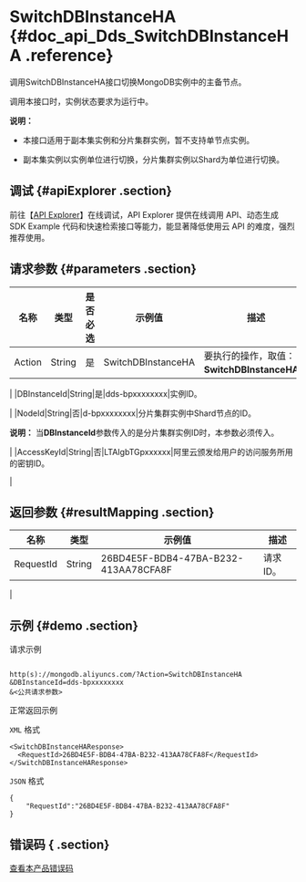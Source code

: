 # SwitchDBInstanceHA {#doc_api_Dds_SwitchDBInstanceHA .reference}

调用SwitchDBInstanceHA接口切换MongoDB实例中的主备节点。

调用本接口时，实例状态要求为运行中。

**说明：** 

 

-   本接口适用于副本集实例和分片集群实例，暂不支持单节点实例。

-   副本集实例以实例单位进行切换，分片集群实例以Shard为单位进行切换。

## 调试 {#apiExplorer .section}

前往【[API Explorer](https://api.aliyun.com/#product=Dds&api=SwitchDBInstanceHA)】在线调试，API Explorer 提供在线调用 API、动态生成 SDK Example 代码和快速检索接口等能力，能显著降低使用云 API 的难度，强烈推荐使用。

## 请求参数 {#parameters .section}

|名称|类型|是否必选|示例值|描述|
|--|--|----|---|--|
|Action|String|是|SwitchDBInstanceHA|要执行的操作，取值：**SwitchDBInstanceHA**。

 |
|DBInstanceId|String|是|dds-bpxxxxxxxx|实例ID。

 |
|NodeId|String|否|d-bpxxxxxxxx|分片集群实例中Shard节点的ID。

 **说明：** 当**DBInstanceId**参数传入的是分片集群实例ID时，本参数必须传入。

 |
|AccessKeyId|String|否|LTAIgbTGpxxxxxx|阿里云颁发给用户的访问服务所用的密钥ID。

 |

## 返回参数 {#resultMapping .section}

|名称|类型|示例值|描述|
|--|--|---|--|
|RequestId|String|26BD4E5F-BDB4-47BA-B232-413AA78CFA8F|请求ID。

 |

## 示例 {#demo .section}

请求示例

``` {#request_demo}

http(s)://mongodb.aliyuncs.com/?Action=SwitchDBInstanceHA
&DBInstanceId=dds-bpxxxxxxxx
&<公共请求参数>

```

正常返回示例

`XML` 格式

``` {#xml_return_success_demo}
<SwitchDBInstanceHAResponse>
  <RequestId>26BD4E5F-BDB4-47BA-B232-413AA78CFA8F</RequestId>
</SwitchDBInstanceHAResponse>

```

`JSON` 格式

``` {#json_return_success_demo}
{
	"RequestId":"26BD4E5F-BDB4-47BA-B232-413AA78CFA8F"
}
```

## 错误码 { .section}

[查看本产品错误码](https://error-center.aliyun.com/status/product/Dds)

